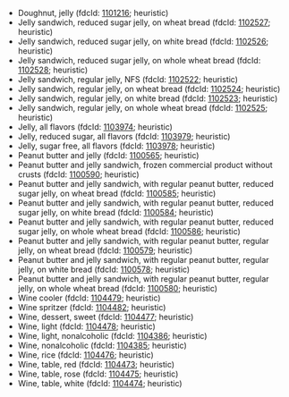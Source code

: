 - Doughnut, jelly (fdcId: [1101216](https://fdc.nal.usda.gov/fdc-app.html#/food-details/1101216); heuristic)
- Jelly sandwich, reduced sugar jelly, on wheat bread (fdcId: [1102527](https://fdc.nal.usda.gov/fdc-app.html#/food-details/1102527); heuristic)
- Jelly sandwich, reduced sugar jelly, on white bread (fdcId: [1102526](https://fdc.nal.usda.gov/fdc-app.html#/food-details/1102526); heuristic)
- Jelly sandwich, reduced sugar jelly, on whole wheat bread (fdcId: [1102528](https://fdc.nal.usda.gov/fdc-app.html#/food-details/1102528); heuristic)
- Jelly sandwich, regular jelly, NFS (fdcId: [1102522](https://fdc.nal.usda.gov/fdc-app.html#/food-details/1102522); heuristic)
- Jelly sandwich, regular jelly, on wheat bread (fdcId: [1102524](https://fdc.nal.usda.gov/fdc-app.html#/food-details/1102524); heuristic)
- Jelly sandwich, regular jelly, on white bread (fdcId: [1102523](https://fdc.nal.usda.gov/fdc-app.html#/food-details/1102523); heuristic)
- Jelly sandwich, regular jelly, on whole wheat bread (fdcId: [1102525](https://fdc.nal.usda.gov/fdc-app.html#/food-details/1102525); heuristic)
- Jelly, all flavors (fdcId: [1103974](https://fdc.nal.usda.gov/fdc-app.html#/food-details/1103974); heuristic)
- Jelly, reduced sugar, all flavors (fdcId: [1103979](https://fdc.nal.usda.gov/fdc-app.html#/food-details/1103979); heuristic)
- Jelly, sugar free, all flavors (fdcId: [1103978](https://fdc.nal.usda.gov/fdc-app.html#/food-details/1103978); heuristic)
- Peanut butter and jelly (fdcId: [1100565](https://fdc.nal.usda.gov/fdc-app.html#/food-details/1100565); heuristic)
- Peanut butter and jelly sandwich, frozen commercial product without crusts (fdcId: [1100590](https://fdc.nal.usda.gov/fdc-app.html#/food-details/1100590); heuristic)
- Peanut butter and jelly sandwich, with regular peanut butter, reduced sugar jelly, on wheat bread (fdcId: [1100585](https://fdc.nal.usda.gov/fdc-app.html#/food-details/1100585); heuristic)
- Peanut butter and jelly sandwich, with regular peanut butter, reduced sugar jelly, on white bread (fdcId: [1100584](https://fdc.nal.usda.gov/fdc-app.html#/food-details/1100584); heuristic)
- Peanut butter and jelly sandwich, with regular peanut butter, reduced sugar jelly, on whole wheat bread (fdcId: [1100586](https://fdc.nal.usda.gov/fdc-app.html#/food-details/1100586); heuristic)
- Peanut butter and jelly sandwich, with regular peanut butter, regular jelly, on wheat bread (fdcId: [1100579](https://fdc.nal.usda.gov/fdc-app.html#/food-details/1100579); heuristic)
- Peanut butter and jelly sandwich, with regular peanut butter, regular jelly, on white bread (fdcId: [1100578](https://fdc.nal.usda.gov/fdc-app.html#/food-details/1100578); heuristic)
- Peanut butter and jelly sandwich, with regular peanut butter, regular jelly, on whole wheat bread (fdcId: [1100580](https://fdc.nal.usda.gov/fdc-app.html#/food-details/1100580); heuristic)
- Wine cooler (fdcId: [1104479](https://fdc.nal.usda.gov/fdc-app.html#/food-details/1104479); heuristic)
- Wine spritzer (fdcId: [1104482](https://fdc.nal.usda.gov/fdc-app.html#/food-details/1104482); heuristic)
- Wine, dessert, sweet (fdcId: [1104477](https://fdc.nal.usda.gov/fdc-app.html#/food-details/1104477); heuristic)
- Wine, light (fdcId: [1104478](https://fdc.nal.usda.gov/fdc-app.html#/food-details/1104478); heuristic)
- Wine, light, nonalcoholic (fdcId: [1104386](https://fdc.nal.usda.gov/fdc-app.html#/food-details/1104386); heuristic)
- Wine, nonalcoholic (fdcId: [1104385](https://fdc.nal.usda.gov/fdc-app.html#/food-details/1104385); heuristic)
- Wine, rice (fdcId: [1104476](https://fdc.nal.usda.gov/fdc-app.html#/food-details/1104476); heuristic)
- Wine, table, red (fdcId: [1104473](https://fdc.nal.usda.gov/fdc-app.html#/food-details/1104473); heuristic)
- Wine, table, rose (fdcId: [1104475](https://fdc.nal.usda.gov/fdc-app.html#/food-details/1104475); heuristic)
- Wine, table, white (fdcId: [1104474](https://fdc.nal.usda.gov/fdc-app.html#/food-details/1104474); heuristic)
